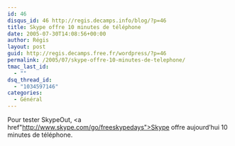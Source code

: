 ```yaml
---
id: 46
disqus_id: 46 http://regis.decamps.info/blog/?p=46
title: Skype offre 10 minutes de téléphone
date: 2005-07-30T14:08:56+00:00
author: Régis
layout: post
guid: http://regis.decamps.free.fr/wordpress/?p=46
permalink: /2005/07/skype-offre-10-minutes-de-telephone/
tmac_last_id:
  - ""
dsq_thread_id:
  - "1034597146"
categories:
  - Général
---
```

Pour tester SkypeOut, <a href"http://www.skype.com/go/freeskypedays">Skype offre aujourd’hui 10 minutes de téléphone</a>.
